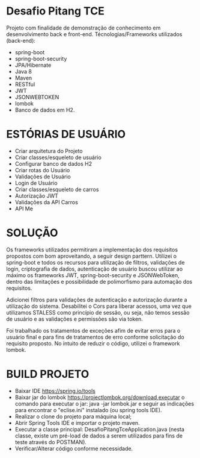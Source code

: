 # Desafio Pitang TCE

Projeto com finalidade de demonstração de conhecimento em desenvolvimento back e front-end.
Técnologias/Frameworks utilizados (back-end):
 - spring-boot
 - spring-boot-security
 - JPA/Hibernate
 - Java 8
 - Maven
 - RESTful
 - JWT
 - JSONWEBTOKEN
 - lombok
 - Banco de dados em H2.
 
# ESTÓRIAS DE USUÁRIO
 - Criar arquitetura do Projeto
 - Criar classes/esqueleto de usuário
 - Configurar banco de dados H2
 - Criar rotas do Usuário
 - Validações de Usuário
 - Login de Usuário
 - Criar classes/esqueleto de carros
 - Autorização JWT
 - Validações da API Carros
 - API Me
 
 # SOLUÇÃO

Os frameworks utilizados permitiram a implementação dos requisitos propostos com bom aproveitando, a seguir design parttern. 
Utilizei o spring-boot e todos os recursos para utilização de filtros, validações de login, criptografia de dados, autenticação de usuário buscou utilizar 
ao máximo os frameworks JWT, spring-boot-security e JSONWebToken, dentro das limitações e possibilidade de polimorfismo para automação dos requisitos. 

Adicionei filtros para validações de autenticação e autorização durante a utilização do sistema. 
Desabilitei o Cors para liberar acessos, uma vez que utilizamos STALESS como princípio de sessão, ou seja, não temos sessão de usuário e as validações e permissões são via token.

Foi trabalhado os tratamentos de exceções afim de evitar erros para o usuário final e para fins de tratamentos de erro conforme solicitação do requisito proposto. 
No intuito de reduzir o código, utilizei o framework lombok.

# BUILD PROJETO
- Baixar IDE https://spring.io/tools
- Baixar jar do lombok https://projectlombok.org/download,executar o comando para executar o jar: java -jar lombok.jar e seguir as indicações para encontrar o "eclise.ini" instalado (ou spring tools IDE).
- Realizar o clone do projeto para máquina local;
- Abrir Spring Tools IDE e importar o projeto maven. 
- Executar a classe principal: DesafioPitangTceApplication.java (nesta classe, existe um pré-load de dados a serem utilizados para fins de teste através do POSTMAN).
- Verificar/Alterar código conforme necessidade. 



